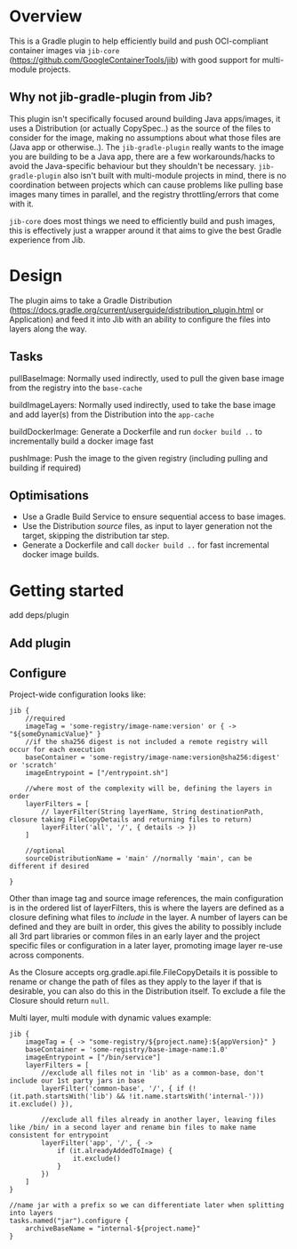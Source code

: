 # Overview

This is a Gradle plugin to help efficiently build and push OCI-compliant container images via `jib-core` (https://github.com/GoogleContainerTools/jib) with good support for multi-module projects. 

## Why not jib-gradle-plugin from Jib?

This plugin isn't specifically focused around building Java apps/images, it uses a Distribution (or actually CopySpec..) as the source of the files to consider for the image, making no assumptions about what those files are (Java app or otherwise..). 
The `jib-gradle-plugin` really wants to the image you are building to be a Java app, there are a few workarounds/hacks to avoid the Java-specific behaviour but they shouldn't be necessary. 
`jib-gradle-plugin` also isn't built with multi-module projects in mind, there is no coordination between projects which can cause problems like pulling base images many times in parallel, and the registry throttling/errors that come with it.

`jib-core` does most things we need to efficiently build and push images, this is effectively just a wrapper around it that aims to give the best Gradle experience from Jib.

# Design

The plugin aims to take a Gradle Distribution (https://docs.gradle.org/current/userguide/distribution_plugin.html or Application) and feed it into Jib with an ability to configure the files into layers along the way. 

## Tasks

pullBaseImage: Normally used indirectly, used to pull the given base image from the registry into the `base-cache`

buildImageLayers: Normally used indirectly, used to take the base image and add layer(s) from the Distribution into the `app-cache`

buildDockerImage: Generate a Dockerfile and run `docker build ..` to incrementally build a docker image fast

pushImage: Push the image to the given registry (including pulling and building if required)

## Optimisations

- Use a Gradle Build Service to ensure sequential access to base images. 
- Use the Distribution _source_ files, as input to layer generation not the target, skipping the distribution tar step.
- Generate a Dockerfile and call `docker build ..` for fast incremental docker image builds.

# Getting started

add deps/plugin

## Add plugin

## Configure

Project-wide configuration looks like:

```
jib {
    //required
    imageTag = 'some-registry/image-name:version' or { -> "${someDynamicValue}" }
    //if the sha256 digest is not included a remote registry will occur for each execution 
    baseContainer = 'some-registry/image-name:version@sha256:digest' or 'scratch'
    imageEntrypoint = ["/entrypoint.sh"]
    
    //where most of the complexity will be, defining the layers in order
    layerFilters = [
        // layerFilter(String layerName, String destinationPath, closure taking FileCopyDetails and returning files to return)
        layerFilter('all', '/', { details -> })
    ]
    
    //optional
    sourceDistributionName = 'main' //normally 'main', can be different if desired
    
}
```

Other than image tag and source image references, the main configuration is in the ordered list of layerFilters, this is where the layers are defined as a closure defining what files to _include_ in the layer. A number of layers can be defined and they are built in order, this gives the ability to possibly include all 3rd part libraries or common files in an early layer and the project specific files or configuration in a later layer, promoting image layer re-use across components.

As the Closure accepts org.gradle.api.file.FileCopyDetails it is possible to rename or change the path of files as they apply to the layer if that is desirable, you can also do this in the Distribution itself. To exclude a file the Closure should return `null`.

Multi layer, multi module with dynamic values example:

```
jib {
    imageTag = { -> "some-registry/${project.name}:${appVersion}" }
    baseContainer = 'some-registry/base-image-name:1.0'
    imageEntrypoint = ["/bin/service"]
    layerFilters = [
        //exclude all files not in 'lib' as a common-base, don't include our 1st party jars in base
        layerFilter('common-base', '/', { if (!(it.path.startsWith('lib') && !it.name.startsWith('internal-'))) it.exclude() }),
        
        //exclude all files already in another layer, leaving files like /bin/ in a second layer and rename bin files to make name consistent for entrypoint
        layerFilter('app', '/', { ->
            if (it.alreadyAddedToImage) {
                it.exclude()
            }
        })
    ]
}

//name jar with a prefix so we can differentiate later when splitting into layers
tasks.named("jar").configure {
    archiveBaseName = "internal-${project.name}"
}
```
